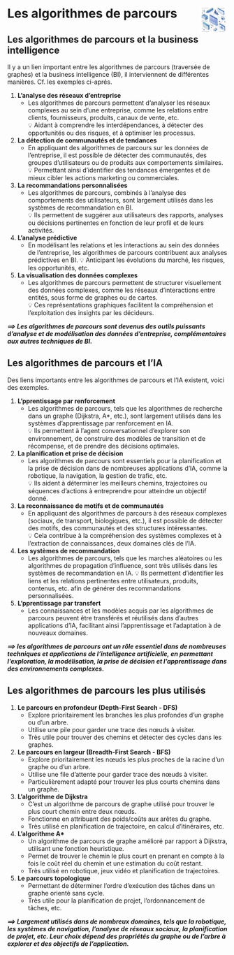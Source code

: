 # **Les algorithmes de parcours**<a href="../../"><img src="../../assets/atomicDs.png" alt="Data science" align="right" height="64px"></a>
## **Les algorithmes de parcours et la business intelligence**
Il y a un lien important entre les algorithmes de parcours (traversée de graphes) et la business intelligence (BI), il interviennent de différentes manières. Cf. les exemples ci-aprés.
1. **L’analyse des réseaux d’entreprise**
    * Les algorithmes de parcours permettent d’analyser les réseaux complexes au sein d’une entreprise, comme les relations entre clients, fournisseurs, produits, canaux de vente, etc.  
    💡 Aidant à comprendre les interdépendances, à détecter des opportunités ou des risques, et à optimiser les processus.
2. **La détection de communautés et de tendances**
    * En appliquant des algorithmes de parcours sur les données de l’entreprise, il est possible de détecter des communautés, des groupes d’utilisateurs ou de produits aux comportements similaires.  
    💡 Permettant ainsi d’identifier des tendances émergentes et de mieux cibler les actions marketing ou commerciales.
3. **La recommandations personnalisées**
    * Les algorithmes de parcours, combinés à l’analyse des comportements des utilisateurs, sont largement utilisés dans les systèmes de recommandation en BI.  
    💡 Ils permettent de suggérer aux utilisateurs des rapports, analyses ou décisions pertinentes en fonction de leur profil et de leurs activités.
4. **L’analyse prédictive**
    * En modélisant les relations et les interactions au sein des données de l’entreprise, les algorithmes de parcours contribuent aux analyses prédictives en BI.
    💡 Anticipant les évolutions du marché, les risques, les opportunités, etc.
5. **La visualisation des données complexes**
    * Les algorithmes de parcours permettent de structurer visuellement des données complexes, comme les réseaux d’interactions entre entités, sous forme de graphes ou de cartes.  
    💡 Ces représentations graphiques facilitent la compréhension et l’exploitation des insights par les décideurs.

_**⟹ Les algorithmes de parcours sont devenus des outils puissants d’analyse et de modélisation des données d’entreprise, complémentaires aux autres techniques de BI.**_
## **Les algorithmes de parcours et l’IA**
Des liens importants entre les algorithmes de parcours et l’IA existent, voici des exemples.
1. **L’pprentissage par renforcement**
    * Les algorithmes de parcours, tels que les algorithmes de recherche dans un graphe (Dijkstra, A*, etc.), sont largement utilisés dans les systèmes d’apprentissage par renforcement en IA.  
    💡 Ils permettent à l’agent conversationnel d’explorer son environnement, de construire des modèles de transition et de récompense, et de prendre des décisions optimales.
1. **La planification et prise de décision**
    * Les algorithmes de parcours sont essentiels pour la planification et la prise de décision dans de nombreuses applications d’IA, comme la robotique, la navigation, la gestion de trafic, etc.  
    💡 Ils aident à déterminer les meilleurs chemins, trajectoires ou séquences d’actions à entreprendre pour atteindre un objectif donné.
1. **La reconnaissance de motifs et de communautés**
    * En appliquant des algorithmes de parcours à des réseaux complexes (sociaux, de transport, biologiques, etc.), il est possible de détecter des motifs, des communautés et des structures intéressantes.  
    💡 Cela contribue à la compréhension des systèmes complexes et à l’extraction de connaissances, deux domaines clés de l’IA.
1. **Les systèmes de recommandation**
    * Les algorithmes de parcours, tels que les marches aléatoires ou les algorithmes de propagation d’influence, sont très utilisés dans les systèmes de recommandation en IA.
    💡 Ils permettent d’identifier les liens et les relations pertinentes entre utilisateurs, produits, contenus, etc. afin de générer des recommandations personnalisées.
1. **L’pprentissage par transfert**
    * Les connaissances et les modèles acquis par les algorithmes de parcours peuvent être transférés et réutilisés dans d’autres applications d’IA, facilitant ainsi l’apprentissage et l’adaptation à de nouveaux domaines.

_**⟹  les algorithmes de parcours ont un rôle essentiel dans de nombreuses techniques et applications de l’intelligence artificielle, en permettant l’exploration, la modélisation, la prise de décision et l’apprentissage dans des environnements complexes.**_
## **Les algorithmes de parcours les plus utilisés**
1. **Le parcours en profondeur (Depth-First Search - DFS)**
    * Explore prioritairement les branches les plus profondes d’un graphe ou d’un arbre.
    * Utilise une pile pour garder une trace des nœuds à visiter.
    * Très utile pour trouver des chemins et détecter des cycles dans les graphes.
1. **Le parcours en largeur (Breadth-First Search - BFS)**
    * Explore prioritairement les nœuds les plus proches de la racine d’un graphe ou d’un arbre.
    * Utilise une file d’attente pour garder trace des nœuds à visiter.
    * Particulièrement adapté pour trouver les plus courts chemins dans un graphe.
1. **L’algorithme de Dijkstra**
    * C’est un algorithme de parcours de graphe utilisé pour trouver le plus court chemin entre deux nœuds.
    * Fonctionne en attribuant des poids/coûts aux arêtes du graphe.
    * Très utilisé en planification de trajectoire, en calcul d’itinéraires, etc.
1. __L’algorithme A*__
    * Un algorithme de parcours de graphe amélioré par rapport à Dijkstra, utilisant une fonction heuristique.
    * Permet de trouver le chemin le plus court en prenant en compte à la fois le coût réel du chemin et une estimation du coût restant.
    * Très utilisé en robotique, jeux vidéo et planification de trajectoires.
1. **Le parcours topologique**
    * Permettant de déterminer l’ordre d’exécution des tâches dans un graphe orienté sans cycle.
    * Très utile pour la planification de projet, l’ordonnancement de tâches, etc.

_**⟹ Largement utilisés dans de nombreux domaines, tels que la robotique, les systèmes de navigation, l’analyse de réseaux sociaux, la planification de projet, etc. Leur choix dépend des propriétés du graphe ou de l’arbre à explorer et des objectifs de l’application.**_